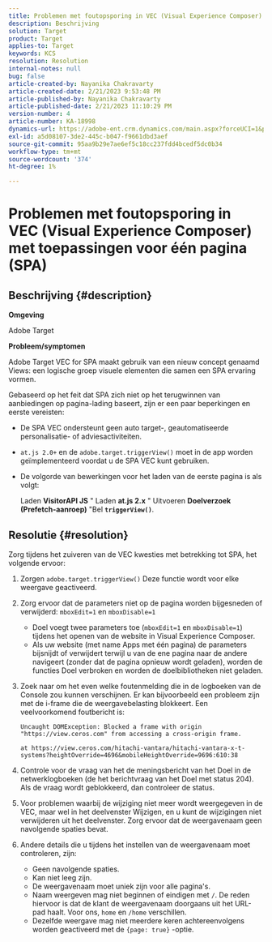 ```yaml
---
title: Problemen met foutopsporing in VEC (Visual Experience Composer) met toepassingen voor één pagina (SPA)
description: Beschrijving
solution: Target
product: Target
applies-to: Target
keywords: KCS
resolution: Resolution
internal-notes: null
bug: false
article-created-by: Nayanika Chakravarty
article-created-date: 2/21/2023 9:53:48 PM
article-published-by: Nayanika Chakravarty
article-published-date: 2/21/2023 11:10:29 PM
version-number: 4
article-number: KA-18998
dynamics-url: https://adobe-ent.crm.dynamics.com/main.aspx?forceUCI=1&pagetype=entityrecord&etn=knowledgearticle&id=3a0a8733-32b2-ed11-83fe-6045bd006704
exl-id: a5d08107-3de2-445c-b047-f9661dbd3aef
source-git-commit: 95aa9b29e7ae6ef5c18cc237fdd4bcedf5dc0b34
workflow-type: tm+mt
source-wordcount: '374'
ht-degree: 1%

---
```


# Problemen met foutopsporing in VEC (Visual Experience Composer) met toepassingen voor één pagina (SPA)

## Beschrijving {#description}


<b>Omgeving</b>

Adobe Target

<b>Probleem/symptomen</b>

Adobe Target VEC for SPA maakt gebruik van een nieuw concept genaamd Views: een logische groep visuele elementen die samen een SPA ervaring vormen.

Gebaseerd op het feit dat SPA zich niet op het terugwinnen van aanbiedingen op pagina-lading baseert, zijn er een paar beperkingen en eerste vereisten:

- De SPA VEC ondersteunt geen auto target-, geautomatiseerde personalisatie- of adviesactiviteiten.
- `at.js 2.0+` en de `adobe.target.triggerView()` moet in de app worden geïmplementeerd voordat u de SPA VEC kunt gebruiken.
- De volgorde van bewerkingen voor het laden van de eerste pagina is als volgt:



  Laden <b>VisitorAPI JS</b> &quot; Laden <b>at.js 2.x</b> &quot; Uitvoeren <b>Doelverzoek (Prefetch-aanroep)</b> &quot;Bel <b>`triggerView()`</b>.



## Resolutie {#resolution}


Zorg tijdens het zuiveren van de VEC kwesties met betrekking tot SPA, het volgende ervoor:

1. Zorgen `adobe.target.triggerView()` Deze functie wordt voor elke weergave geactiveerd.
2. Zorg ervoor dat de parameters niet op de pagina worden bijgesneden of verwijderd: `mboxEdit=1` en `mboxDisable=1`

   - Doel voegt twee parameters toe (`mboxEdit=1` en `mboxDisable=1`) tijdens het openen van de website in Visual Experience Composer.
   - Als uw website (met name Apps met één pagina) de parameters bijsnijdt of verwijdert terwijl u van de ene pagina naar de andere navigeert (zonder dat de pagina opnieuw wordt geladen), worden de functies Doel verbroken en worden de doelbibliotheken niet geladen.
3. Zoek naar om het even welke foutenmelding die in de logboeken van de Console zou kunnen verschijnen. Er kan bijvoorbeeld een probleem zijn met de i-frame die de weergavebelasting blokkeert. Een veelvoorkomend foutbericht is:<br>

   ```
   Uncaught DOMException: Blocked a frame with origin "https://view.ceros.com" from accessing a cross-origin frame.
   
   at https://view.ceros.com/hitachi-vantara/hitachi-vantara-x-t-systems?heightOverride=4696&mobileHeightOverride=9696:610:38
   ```

4. Controle voor de vraag van het de meningsbericht van het Doel in de netwerklogboeken (de het berichtvraag van het Doel met status 204). Als de vraag wordt geblokkeerd, dan controleer de status.
5. Voor problemen waarbij de wijziging niet meer wordt weergegeven in de VEC, maar wel in het deelvenster Wijzigen, en u kunt de wijzigingen niet verwijderen uit het deelvenster. Zorg ervoor dat de weergavenaam geen navolgende spaties bevat.
6. Andere details die u tijdens het instellen van de weergavenaam moet controleren, zijn:
   - Geen navolgende spaties.
   - Kan niet leeg zijn.
   - De weergavenaam moet uniek zijn voor alle pagina&#39;s.
   - Naam weergeven mag niet beginnen of eindigen met `/`. De reden hiervoor is dat de klant de weergavenaam doorgaans uit het URL-pad haalt. Voor ons, `home` en `/home` verschillen.
   - Dezelfde weergave mag niet meerdere keren achtereenvolgens worden geactiveerd met de `{page: true}` -optie.
